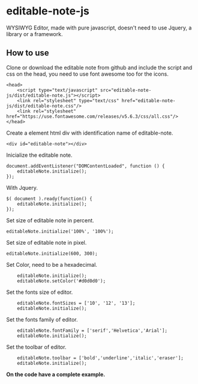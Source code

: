 # editable-note-js
WYSIWYG Editor, made with pure javascript, doesn't need to use Jquery, a library or a framework.

## **How to use**<br/>
Clone or download the editable note from github and include the script and css on the head, you need to use font awesome too for the icons.<br/> 
```
<head>
    <script type="text/javascript" src="editable-note-js/dist/editable-note.js"></script>
    <link rel="stylesheet" type="text/css" href="editable-note-js/dist/editable-note.css"/>
    <link rel="stylesheet" href="https://use.fontawesome.com/releases/v5.6.3/css/all.css"/>
</head>
```
Create a element html div with identification name of editable-note.<br/>
```
<div id="editable-note"></div>
```
Inicialize the editable note.<br/>
```
document.addEventListener("DOMContentLoaded", function () {
    editableNote.initialize();
});
```
With Jquery.<br/>
```
$( document ).ready(function() {
    editableNote.initialize();
});
```
Set size of editable note in percent.<br/>
``` 
editableNote.initialize('100%', '100%');
```
Set size of editable note in pixel.<br/>
```
editableNote.initialize(600, 300);
```
Set Color, need to be a hexadecimal.<br/>
```
    editableNote.initialize();
    editableNote.setColor('#d0d0d0');
```
Set the fonts size of editor.<br/>
```
    editableNote.fontSizes = ['10', '12', '13'];
    editableNote.initialize();
```
Set the fonts family of editor.<br/>
```
    editableNote.fontFamily = ['serif','Helvetica','Arial'];
    editableNote.initialize();
```
Set the toolbar of editor.<br/>
```
    editableNote.toolbar = ['bold','underline','italic','eraser'];
    editableNote.initialize();
```

**On the code have a complete example.**
